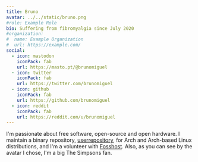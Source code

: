 ```yaml
---
title: Bruno
avatar: ../../static/bruno.png
#role: Example Role
bio: Suffering from fibromyalgia since July 2020
#organization:
#  name: Example Organization
#  url: https://example.com/
social:
  - icon: mastodon
    iconPack: fab
    url: https://masto.pt/@brunomiguel
  - icon: twitter
    iconPack: fab
    url: https://twitter.com/brunomiguel
  - icon: github
    iconPack: fab
    url: https://github.com/brunomiguel
  - icon: reddit
    iconPack: fab
    url: https://reddit.com/u/brunomiguel
---
```


I'm passionate about free software, open-source and open hardware. I maintain a binary repository, [userrepository](https://userrepository.eu), for Arch and Arch-based Linux distributions, and I'm a volunteer with [Fosshost](https://fosshost.org). Also, as you can see by the avatar I chose, I'm a big The Simpsons fan. 
